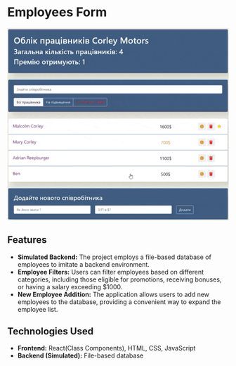 # Employees Form
![Preview Animation](https://github.com/akoval29/employeesForm/blob/master/public/preview.gif)
## Features
- **Simulated Backend:** The project employs a file-based database of employees to imitate a backend environment.
- **Employee Filters:** Users can filter employees based on different categories, including those eligible for promotions, receiving bonuses, or having a salary exceeding $1000.
- **New Employee Addition:** The application allows users to add new employees to the database, providing a convenient way to expand the employee list.
## Technologies Used
- **Frontend:** React(Class Components), HTML, CSS, JavaScript
- **Backend (Simulated):** File-based database
